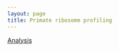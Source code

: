```yaml
---
layout: page
title: Primate ribosome profiling
---
```




[Analysis](project/analysis/effect_size_20150810.html)
